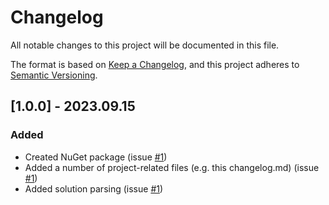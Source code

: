 # Changelog

All notable changes to this project will be documented in this file.

The format is based on [Keep a Changelog](https://keepachangelog.com/en/1.0.0/),
and this project adheres to [Semantic Versioning](https://semver.org/spec/v2.0.0.html).

## [1.0.0] - 2023.09.15

### Added
- Created NuGet package (issue [#1](https://github.com/JasonBock/ExceptionalStatistics/issues/1))
- Added a number of project-related files (e.g. this changelog.md) (issue [#1](https://github.com/JasonBock/ExceptionalStatistics/issues/1))
- Added solution parsing (issue [#1](https://github.com/JasonBock/ExceptionalStatistics/issues/1))
